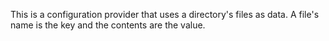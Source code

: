 ﻿
This is a configuration provider that uses a directory's files as data. A file's name is the key and the contents are the value.
